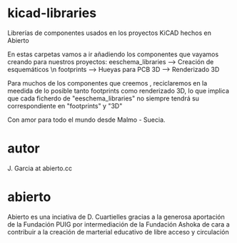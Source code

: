 # kicad-libraries
Librerías de componentes usados en los proyectos KiCAD hechos en Abierto


En estas carpetas vamos a ir añadiendo los componentes que vayamos creando para nuestros proyectos:
eeschema_libraries --> Creación de esquemáticos \n
footprints --> Hueyas para PCB
3D --> Renderizado 3D

Para muchos de los componentes que creemos , reciclaremos en la meedida de lo posible tanto footprints como renderizado 3D, lo que implica que cada ficherdo de "eeschema_libraries" no siempre tendrá su correspondiente en "footprints" y "3D"

Con amor para todo el mundo desde Malmo - Suecia.

# autor

J. Garcia at abierto.cc

# abierto

Abierto es una inciativa de D. Cuartielles gracias a la generosa aportación de la Fundación PUIG por intermediación de la Fundación Ashoka de cara a contribuir a la creación de marterial educativo de libre acceso y circulación
